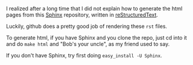 I realized after a long time that I did not explain how to generate the html pages from this [Sphinx](http://www.sphinx-doc.org/en/stable/) repository, written in [reStructuredText](http://docutils.sourceforge.net/rst.html).

Luckily, github does a pretty good job of rendering these `rst` files.

To generate html, if you have Sphinx and you clone the repo, just cd into it and do `make html` and "Bob's your uncle", as my friend used to say.

If you don't have Sphinx, try first doing `easy_install -U Sphinx`.